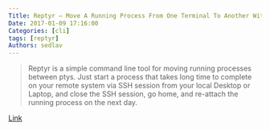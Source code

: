 ```yaml
---
Title: Reptyr – Move A Running Process From One Terminal To Another Without Closing It
Date: 2017-01-09 17:16:00
Categories: [cli]
tags: [reptyr]
Authors: sedlav
---
```


> Reptyr is a simple command line tool for moving running processes between ptys. Just start a process that takes long time to complete on your remote system via SSH session from your local Desktop or Laptop, and close the SSH session, go home, and re-attach the running process on the next day.

[Link](https://www.ostechnix.com/reptyr-move-running-process-new-terminal/)

